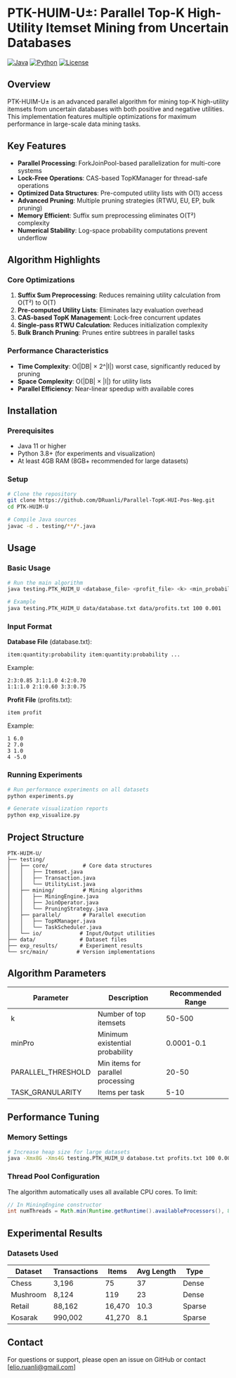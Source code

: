 # PTK-HUIM-U±: Parallel Top-K High-Utility Itemset Mining from Uncertain Databases

[![Java](https://img.shields.io/badge/Java-11%2B-orange)](https://openjdk.java.net/)
[![Python](https://img.shields.io/badge/Python-3.8%2B-blue)](https://www.python.org/)
[![License](https://img.shields.io/badge/License-MIT-green.svg)](LICENSE)

## Overview

PTK-HUIM-U± is an advanced parallel algorithm for mining top-K high-utility itemsets from uncertain databases with both positive and negative utilities. This implementation features multiple optimizations for maximum performance in large-scale data mining tasks.

## Key Features

- **Parallel Processing**: ForkJoinPool-based parallelization for multi-core systems
- **Lock-Free Operations**: CAS-based TopKManager for thread-safe operations
- **Optimized Data Structures**: Pre-computed utility lists with O(1) access
- **Advanced Pruning**: Multiple pruning strategies (RTWU, EU, EP, bulk pruning)
- **Memory Efficient**: Suffix sum preprocessing eliminates O(T²) complexity
- **Numerical Stability**: Log-space probability computations prevent underflow

## Algorithm Highlights

### Core Optimizations

1. **Suffix Sum Preprocessing**: Reduces remaining utility calculation from O(T²) to O(T)
2. **Pre-computed Utility Lists**: Eliminates lazy evaluation overhead
3. **CAS-based TopK Management**: Lock-free concurrent updates
4. **Single-pass RTWU Calculation**: Reduces initialization complexity
5. **Bulk Branch Pruning**: Prunes entire subtrees in parallel tasks

### Performance Characteristics

- **Time Complexity**: O(|DB| × 2^|I|) worst case, significantly reduced by pruning
- **Space Complexity**: O(|DB| × |I|) for utility lists
- **Parallel Efficiency**: Near-linear speedup with available cores

## Installation

### Prerequisites

- Java 11 or higher
- Python 3.8+ (for experiments and visualization)
- At least 4GB RAM (8GB+ recommended for large datasets)

### Setup

```bash
# Clone the repository
git clone https://github.com/DRuanli/Parallel-TopK-HUI-Pos-Neg.git
cd PTK-HUIM-U

# Compile Java sources
javac -d . testing/**/*.java
```

## Usage

### Basic Usage

```bash
# Run the main algorithm
java testing.PTK_HUIM_U <database_file> <profit_file> <k> <min_probability>

# Example
java testing.PTK_HUIM_U data/database.txt data/profits.txt 100 0.001
```

### Input Format

**Database File** (database.txt):
```
item:quantity:probability item:quantity:probability ...
```
Example:
```
2:3:0.85 3:1:1.0 4:2:0.70
1:1:1.0 2:1:0.60 3:3:0.75
```

**Profit File** (profits.txt):
```
item profit
```
Example:
```
1 6.0
2 7.0
3 1.0
4 -5.0
```

### Running Experiments

```bash
# Run performance experiments on all datasets
python experiments.py

# Generate visualization reports
python exp_visualize.py
```

## Project Structure

```
PTK-HUIM-U/
├── testing/
│   ├── core/           # Core data structures
│   │   ├── Itemset.java
│   │   ├── Transaction.java
│   │   └── UtilityList.java
│   ├── mining/         # Mining algorithms
│   │   ├── MiningEngine.java
│   │   ├── JoinOperator.java
│   │   └── PruningStrategy.java
│   ├── parallel/       # Parallel execution
│   │   ├── TopKManager.java
│   │   └── TaskScheduler.java
│   └── io/            # Input/Output utilities
├── data/              # Dataset files
├── exp_results/       # Experiment results
└── src/main/         # Version implementations

```

## Algorithm Parameters

| Parameter | Description | Recommended Range |
|-----------|-------------|-------------------|
| k | Number of top itemsets | 50-500            |
| minPro | Minimum existential probability | 0.0001-0.1        |
| PARALLEL_THRESHOLD | Min items for parallel processing | 20-50             |
| TASK_GRANULARITY | Items per task | 5-10              |

## Performance Tuning

### Memory Settings

```bash
# Increase heap size for large datasets
java -Xmx8G -Xms4G testing.PTK_HUIM_U database.txt profits.txt 100 0.001
```

### Thread Pool Configuration

The algorithm automatically uses all available CPU cores. To limit:

```java
// In MiningEngine constructor
int numThreads = Math.min(Runtime.getRuntime().availableProcessors(), 8);
```

## Experimental Results

### Datasets Used

| Dataset | Transactions | Items | Avg Length | Type |
|---------|-------------|-------|------------|------|
| Chess | 3,196 | 75 | 37 | Dense |
| Mushroom | 8,124 | 119 | 23 | Dense |
| Retail | 88,162 | 16,470 | 10.3 | Sparse |
| Kosarak | 990,002 | 41,270 | 8.1 | Sparse |



## Contact

For questions or support, please open an issue on GitHub or contact [elio.ruanli@gmail.com]